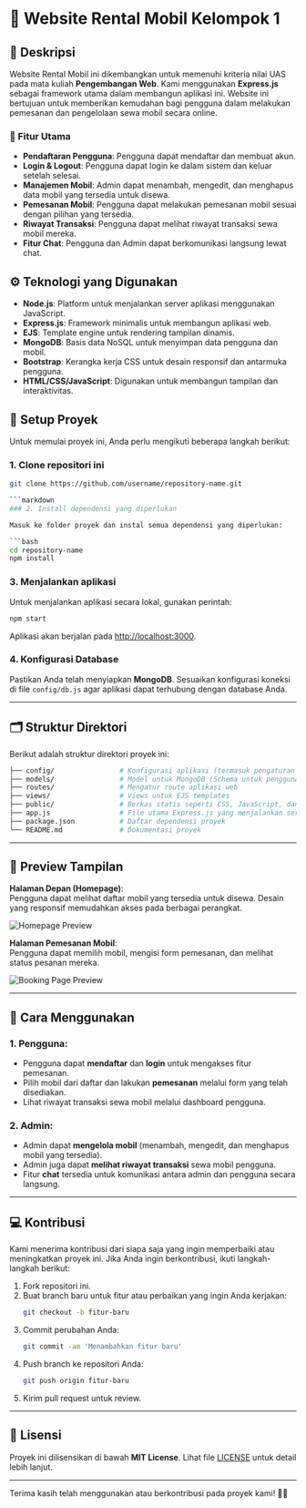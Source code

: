 # 🚗 Website Rental Mobil Kelompok 1

## 📜 Deskripsi

Website Rental Mobil ini dikembangkan untuk memenuhi kriteria nilai UAS pada mata kuliah **Pengembangan Web**. Kami menggunakan **Express.js** sebagai framework utama dalam membangun aplikasi ini. Website ini bertujuan untuk memberikan kemudahan bagi pengguna dalam melakukan pemesanan dan pengelolaan sewa mobil secara online.

### 🔑 Fitur Utama
- **Pendaftaran Pengguna**: Pengguna dapat mendaftar dan membuat akun.
- **Login & Logout**: Pengguna dapat login ke dalam sistem dan keluar setelah selesai.
- **Manajemen Mobil**: Admin dapat menambah, mengedit, dan menghapus data mobil yang tersedia untuk disewa.
- **Pemesanan Mobil**: Pengguna dapat melakukan pemesanan mobil sesuai dengan pilihan yang tersedia.
- **Riwayat Transaksi**: Pengguna dapat melihat riwayat transaksi sewa mobil mereka.
- **Fitur Chat**: Pengguna dan Admin dapat berkomunikasi langsung lewat chat.

## ⚙️ Teknologi yang Digunakan

- **Node.js**: Platform untuk menjalankan server aplikasi menggunakan JavaScript.
- **Express.js**: Framework minimalis untuk membangun aplikasi web.
- **EJS**: Template engine untuk rendering tampilan dinamis.
- **MongoDB**: Basis data NoSQL untuk menyimpan data pengguna dan mobil.
- **Bootstrap**: Kerangka kerja CSS untuk desain responsif dan antarmuka pengguna.
- **HTML/CSS/JavaScript**: Digunakan untuk membangun tampilan dan interaktivitas.

## 🚀 Setup Proyek

Untuk memulai proyek ini, Anda perlu mengikuti beberapa langkah berikut:

### 1. Clone repositori ini

```bash
git clone https://github.com/username/repository-name.git

```markdown
### 2. Install dependensi yang diperlukan

Masuk ke folder proyek dan instal semua dependensi yang diperlukan:

```bash
cd repository-name
npm install
```
### 3. Menjalankan aplikasi

Untuk menjalankan aplikasi secara lokal, gunakan perintah:

```bash
npm start
```

Aplikasi akan berjalan pada [http://localhost:3000](http://localhost:3000).

### 4. Konfigurasi Database

Pastikan Anda telah menyiapkan **MongoDB**. Sesuaikan konfigurasi koneksi di file `config/db.js` agar aplikasi dapat terhubung dengan database Anda.

---

## 🗂️ Struktur Direktori

Berikut adalah struktur direktori proyek ini:

```bash
├── config/                # Konfigurasi aplikasi (termasuk pengaturan database)
├── models/                # Model untuk MongoDB (Schema untuk pengguna, mobil, dan transaksi)
├── routes/                # Mengatur route aplikasi web
├── views/                 # Views untuk EJS templates
├── public/                # Berkas statis seperti CSS, JavaScript, dan gambar
├── app.js                 # File utama Express.js yang menjalankan server
├── package.json           # Daftar dependensi proyek
└── README.md              # Dokumentasi proyek
```

---

## 🎨 Preview Tampilan

**Halaman Depan (Homepage)**:  
Pengguna dapat melihat daftar mobil yang tersedia untuk disewa. Desain yang responsif memudahkan akses pada berbagai perangkat.

![Homepage Preview](https://via.placeholder.com/600x400.png?text=Homepage+Preview)

**Halaman Pemesanan Mobil**:  
Pengguna dapat memilih mobil, mengisi form pemesanan, dan melihat status pesanan mereka.

![Booking Page Preview](https://via.placeholder.com/600x400.png?text=Booking+Page+Preview)

---

## 💬 Cara Menggunakan

### 1. **Pengguna**:
- Pengguna dapat **mendaftar** dan **login** untuk mengakses fitur pemesanan.
- Pilih mobil dari daftar dan lakukan **pemesanan** melalui form yang telah disediakan.
- Lihat riwayat transaksi sewa mobil melalui dashboard pengguna.

### 2. **Admin**:
- Admin dapat **mengelola mobil** (menambah, mengedit, dan menghapus mobil yang tersedia).
- Admin juga dapat **melihat riwayat transaksi** sewa mobil pengguna.
- Fitur **chat** tersedia untuk komunikasi antara admin dan pengguna secara langsung.

---

## 💻 Kontribusi

Kami menerima kontribusi dari siapa saja yang ingin memperbaiki atau meningkatkan proyek ini. Jika Anda ingin berkontribusi, ikuti langkah-langkah berikut:

1. Fork repositori ini.
2. Buat branch baru untuk fitur atau perbaikan yang ingin Anda kerjakan:
   ```bash
   git checkout -b fitur-baru
   ```
3. Commit perubahan Anda:
   ```bash
   git commit -am 'Menambahkan fitur baru'
   ```
4. Push branch ke repositori Anda:
   ```bash
   git push origin fitur-baru
   ```
5. Kirim pull request untuk review.

---

## 📄 Lisensi

Proyek ini dilisensikan di bawah **MIT License**. Lihat file [LICENSE](LICENSE) untuk detail lebih lanjut.

---

Terima kasih telah menggunakan atau berkontribusi pada proyek kami! 🚗💨
```
